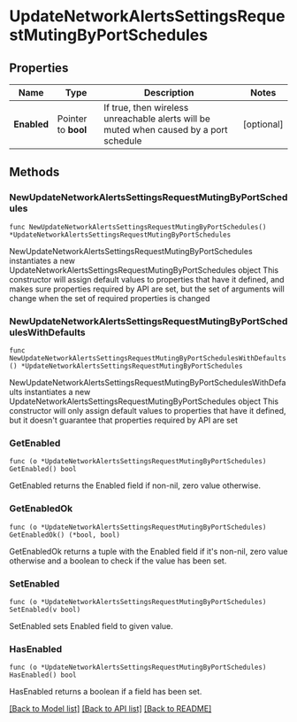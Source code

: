 # UpdateNetworkAlertsSettingsRequestMutingByPortSchedules

## Properties

Name | Type | Description | Notes
------------ | ------------- | ------------- | -------------
**Enabled** | Pointer to **bool** | If true, then wireless unreachable alerts will be muted when caused by a port schedule | [optional] 

## Methods

### NewUpdateNetworkAlertsSettingsRequestMutingByPortSchedules

`func NewUpdateNetworkAlertsSettingsRequestMutingByPortSchedules() *UpdateNetworkAlertsSettingsRequestMutingByPortSchedules`

NewUpdateNetworkAlertsSettingsRequestMutingByPortSchedules instantiates a new UpdateNetworkAlertsSettingsRequestMutingByPortSchedules object
This constructor will assign default values to properties that have it defined,
and makes sure properties required by API are set, but the set of arguments
will change when the set of required properties is changed

### NewUpdateNetworkAlertsSettingsRequestMutingByPortSchedulesWithDefaults

`func NewUpdateNetworkAlertsSettingsRequestMutingByPortSchedulesWithDefaults() *UpdateNetworkAlertsSettingsRequestMutingByPortSchedules`

NewUpdateNetworkAlertsSettingsRequestMutingByPortSchedulesWithDefaults instantiates a new UpdateNetworkAlertsSettingsRequestMutingByPortSchedules object
This constructor will only assign default values to properties that have it defined,
but it doesn't guarantee that properties required by API are set

### GetEnabled

`func (o *UpdateNetworkAlertsSettingsRequestMutingByPortSchedules) GetEnabled() bool`

GetEnabled returns the Enabled field if non-nil, zero value otherwise.

### GetEnabledOk

`func (o *UpdateNetworkAlertsSettingsRequestMutingByPortSchedules) GetEnabledOk() (*bool, bool)`

GetEnabledOk returns a tuple with the Enabled field if it's non-nil, zero value otherwise
and a boolean to check if the value has been set.

### SetEnabled

`func (o *UpdateNetworkAlertsSettingsRequestMutingByPortSchedules) SetEnabled(v bool)`

SetEnabled sets Enabled field to given value.

### HasEnabled

`func (o *UpdateNetworkAlertsSettingsRequestMutingByPortSchedules) HasEnabled() bool`

HasEnabled returns a boolean if a field has been set.


[[Back to Model list]](../README.md#documentation-for-models) [[Back to API list]](../README.md#documentation-for-api-endpoints) [[Back to README]](../README.md)


